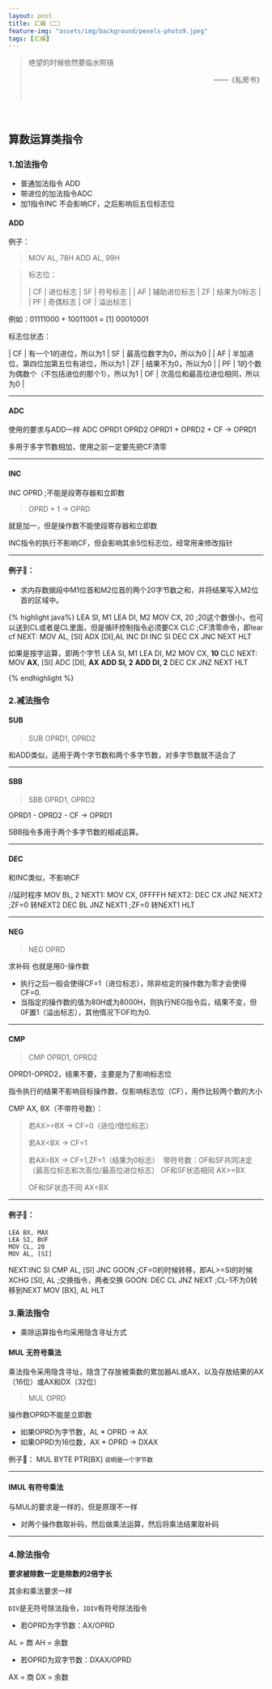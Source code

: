 ```yaml
---
layout: post
title: 汇编（二）
feature-img: "assets/img/background/pexels-photo9.jpeg"
tags: [汇编]
---
```


> 绝望的时候依然要临水照镜 <br>     
> <p align="right">——《私房书》</p> 

<br>

## 算数运算类指令

### 1.加法指令

* 普通加法指令 ADD
* 带进位的加法指令ADC 
* 加1指令INC 不会影响CF，之后影响后五位标志位 

#### ADD
例子：
> MOV AL, 78H
> ADD AL, 99H

> 标志位：
> 
> | CF | 进位标志 | SF | 符号标志 |
| AF | 辅助进位标志 | ZF | 结果为0标志 |
| PF | 奇偶标志 | OF | 溢出标志 |

例如：01111000 + 10011001 = [1] 00010001

标志位状态：

| CF | 有一个1的进位，所以为1 | SF | 最高位数字为0，所以为0 |
| AF | 半加进位，第四位加第五位有进位，所以为1 | ZF | 结果不为0，所以为0 |
| PF | 1的个数为偶数个（不包括进位的那个1），所以为1 | OF | 次高位和最高位进位相同，所以为0 |

----

#### ADC

使用的要求与ADD一样
ADC OPRD1 OPRD2
OPRD1 + OPRD2 + CF -> OPRD1

多用于多字节数相加，使用之前一定要先把CF清零

----

#### INC

INC OPRD ;不能是段寄存器和立即数

> OPRD + 1 -> OPRD

就是加一，但是操作数不能使段寄存器和立即数

INC指令的执行不影响CF，但会影响其余5位标志位，经常用来修改指针


----

#### 例子🌰：

* 求内存数据段中M1位首和M2位首的两个20字节数之和，并将结果写入M2位首的区域中。

{% highlight java%}
    LEA SI, M1
    LEA DI, M2
    MOV CX, 20 ;20这个数很小，也可以送到CL或者是CL里面，但是循环控制指令必须要CX
    CLC ;CF清零命令，即lear cf
NEXT: MOV AL, [SI]
    ADX [DI],AL
    INC DI
    INC SI
    DEC CX
    JNC NEXT
    HLT

如果是按字运算，即两个字节
    LEA SI, M1
    LEA DI, M2
    MOV CX, **10**
    CLC
    NEXT: MOV **AX**, [SI]
    ADC [DI], **AX**
    **ADD SI, 2**
    **ADD DI, 2**
    DEC CX
    JNZ NEXT
    HLT

{% endhighlight %}


### 2.减法指令

#### SUB 

> SUB OPRD1, OPRD2

和ADD类似，适用于两个字节数和两个多字节数，对多字节数就不适合了

----

#### SBB

> SBB OPRD1, OPRD2

OPRD1 - OPRD2 - CF -> OPRD1

SBB指令多用于两个多字节数的相减运算。

----


#### DEC

和INC类似，不影响CF

//延时程序
MOV BL, 2
NEXT1: MOV CX, 0FFFFH
NEXT2: DEC CX 
JNZ NEXT2 ;ZF=0 转NEXT2
DEC BL
JNZ NEXT1 ;ZF=0 转NEXT1
HLT

----


#### NEG

> NEG OPRD

求补码 也就是用0-操作数

* 执行之后一般会使得CF=1（进位标志），除非给定的操作数为零才会使得CF=0.
* 当指定的操作数的值为80H或为8000H，则执行NEG指令后，结果不变，但0F置1（溢出标志），其他情况下OF均为0.

----

#### CMP

> CMP OPRD1, OPRD2

OPRD1-OPRD2，结果不要，主要是为了影响标志位

指令执行的结果不影响目标操作数，仅影响标志位（CF），用作比较两个数的大小

CMP AX, BX（不带符号数）：

> 若AX>=BX -> CF=0（进位/借位标志）
> 
> 若AX<BX -> CF=1
> 
> 若AX=BX  -> CF=1,ZF=1（结果为0标志）  带符号数：OF和SF共同决定
（最高位标志和次高位/最高位进位标志）
> OF和SF状态相同 AX>=BX
> 
> OF和SF状态不同 AX<BX 

----

#### 例子🌰：

    LEA BX, MAX
    LEA SI, BUF
    MOV CL, 20
    MOV AL, [SI]
NEXT:INC SI
    CMP AL, [SI]
    JNC GOON ;CF=0的时候转移，即AL>=SI的时候
    XCHG [SI], AL ;交换指令，两者交换
GOON: DEC CL
    JNZ NEXT ;CL-1不为0转移到NEXT
    MOV [BX], AL
    HLT


### 3.乘法指令

* 乘除运算指令均采用隐含寻址方式

#### MUL 无符号乘法

乘法指令采用隐含寻址，隐含了存放被乘数的累加器AL或AX，以及存放结果的AX（16位）或AX和DX（32位）

> MUL OPRD 

操作数OPRD不能是立即数

* 如果OPRD为字节数，AL * OPRD -> AX
* 如果OPRD为16位数，AX * OPRD -> DXAX

例子🌰：
MUL BYTE PTR[BX] `说明是一个字节数`

----
#### IMUL 有符号乘法

与MUL的要求是一样的，但是原理不一样

* 对两个操作数取补码，然后做乘法运算，然后将乘法结果取补码

----
### 4.除法指令

**要求被除数一定是除数的2倍字长**

其余和乘法要求一样

`DIV`是无符号除法指令，`IDIV`有符号除法指令

* 若OPRD为字节数：AX/OPRD

AL = 商          AH =  余数

* 若OPRD为双字节数：DXAX/OPRD

AX = 商          DX = 余数






